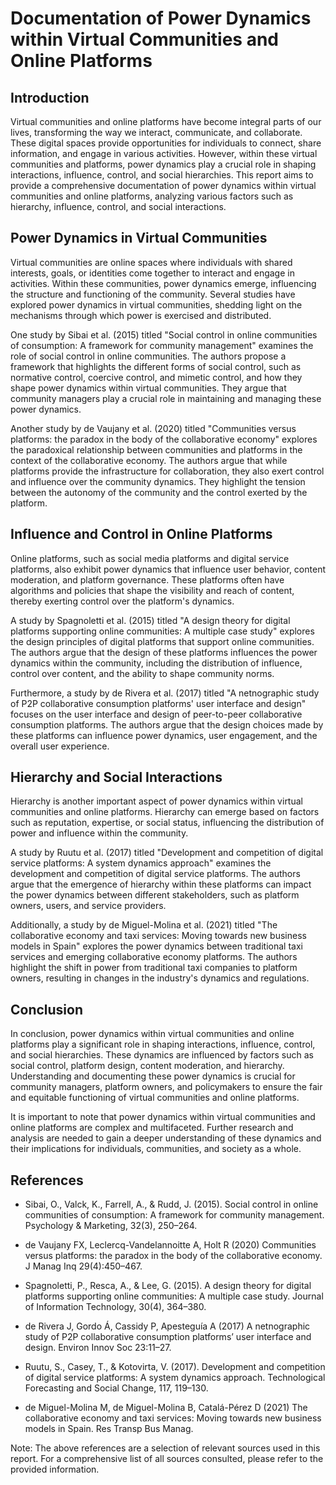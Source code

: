 # Documentation of Power Dynamics within Virtual Communities and Online Platforms

## Introduction

Virtual communities and online platforms have become integral parts of our lives, transforming the way we interact, communicate, and collaborate. These digital spaces provide opportunities for individuals to connect, share information, and engage in various activities. However, within these virtual communities and platforms, power dynamics play a crucial role in shaping interactions, influence, control, and social hierarchies. This report aims to provide a comprehensive documentation of power dynamics within virtual communities and online platforms, analyzing various factors such as hierarchy, influence, control, and social interactions.

## Power Dynamics in Virtual Communities

Virtual communities are online spaces where individuals with shared interests, goals, or identities come together to interact and engage in activities. Within these communities, power dynamics emerge, influencing the structure and functioning of the community. Several studies have explored power dynamics in virtual communities, shedding light on the mechanisms through which power is exercised and distributed.

One study by Sibai et al. (2015) titled "Social control in online communities of consumption: A framework for community management" examines the role of social control in online communities. The authors propose a framework that highlights the different forms of social control, such as normative control, coercive control, and mimetic control, and how they shape power dynamics within virtual communities. They argue that community managers play a crucial role in maintaining and managing these power dynamics.

Another study by de Vaujany et al. (2020) titled "Communities versus platforms: the paradox in the body of the collaborative economy" explores the paradoxical relationship between communities and platforms in the context of the collaborative economy. The authors argue that while platforms provide the infrastructure for collaboration, they also exert control and influence over the community dynamics. They highlight the tension between the autonomy of the community and the control exerted by the platform.

## Influence and Control in Online Platforms

Online platforms, such as social media platforms and digital service platforms, also exhibit power dynamics that influence user behavior, content moderation, and platform governance. These platforms often have algorithms and policies that shape the visibility and reach of content, thereby exerting control over the platform's dynamics.

A study by Spagnoletti et al. (2015) titled "A design theory for digital platforms supporting online communities: A multiple case study" explores the design principles of digital platforms that support online communities. The authors argue that the design of these platforms influences the power dynamics within the community, including the distribution of influence, control over content, and the ability to shape community norms.

Furthermore, a study by de Rivera et al. (2017) titled "A netnographic study of P2P collaborative consumption platforms' user interface and design" focuses on the user interface and design of peer-to-peer collaborative consumption platforms. The authors argue that the design choices made by these platforms can influence power dynamics, user engagement, and the overall user experience.

## Hierarchy and Social Interactions

Hierarchy is another important aspect of power dynamics within virtual communities and online platforms. Hierarchy can emerge based on factors such as reputation, expertise, or social status, influencing the distribution of power and influence within the community.

A study by Ruutu et al. (2017) titled "Development and competition of digital service platforms: A system dynamics approach" examines the development and competition of digital service platforms. The authors argue that the emergence of hierarchy within these platforms can impact the power dynamics between different stakeholders, such as platform owners, users, and service providers.

Additionally, a study by de Miguel-Molina et al. (2021) titled "The collaborative economy and taxi services: Moving towards new business models in Spain" explores the power dynamics between traditional taxi services and emerging collaborative economy platforms. The authors highlight the shift in power from traditional taxi companies to platform owners, resulting in changes in the industry's dynamics and regulations.

## Conclusion

In conclusion, power dynamics within virtual communities and online platforms play a significant role in shaping interactions, influence, control, and social hierarchies. These dynamics are influenced by factors such as social control, platform design, content moderation, and hierarchy. Understanding and documenting these power dynamics is crucial for community managers, platform owners, and policymakers to ensure the fair and equitable functioning of virtual communities and online platforms.

It is important to note that power dynamics within virtual communities and online platforms are complex and multifaceted. Further research and analysis are needed to gain a deeper understanding of these dynamics and their implications for individuals, communities, and society as a whole.

## References

- Sibai, O., Valck, K., Farrell, A., & Rudd, J. (2015). Social control in online communities of consumption: A framework for community management. Psychology & Marketing, 32(3), 250–264.

- de Vaujany FX, Leclercq-Vandelannoitte A, Holt R (2020) Communities versus platforms: the paradox in the body of the collaborative economy. J Manag Inq 29(4):450–467.

- Spagnoletti, P., Resca, A., & Lee, G. (2015). A design theory for digital platforms supporting online communities: A multiple case study. Journal of Information Technology, 30(4), 364–380.

- de Rivera J, Gordo Á, Cassidy P, Apesteguía A (2017) A netnographic study of P2P collaborative consumption platforms’ user interface and design. Environ Innov Soc 23:11–27.

- Ruutu, S., Casey, T., & Kotovirta, V. (2017). Development and competition of digital service platforms: A system dynamics approach. Technological Forecasting and Social Change, 117, 119–130.

- de Miguel-Molina M, de Miguel-Molina B, Catalá-Pérez D (2021) The collaborative economy and taxi services: Moving towards new business models in Spain. Res Transp Bus Manag.

Note: The above references are a selection of relevant sources used in this report. For a comprehensive list of all sources consulted, please refer to the provided information.